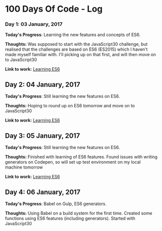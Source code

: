 # 100 Days Of Code - Log

### Day 1:  03 January, 2017 

**Today's Progress**: Learning the new features and concepts of ES6.

**Thoughts:** Was supposed to start with the JavaScript30 challenge, but realised that the challenges are based on ES6 (ES2015) which I haven't made myself familiar with. I'll picking up on that first, and will then move on to JavaScript30

**Link to work:** [Learning ES6](http://codepen.io/UgoHarry/pen/ygLBWw)

## Day 2:  04 January, 2017 

**Today's Progress**: Still learning the new features on ES6.

**Thoughts:** Hoping to round up on ES6 tomorrow and move on to JavaScript30

**Link to work:** [Learning ES6](http://codepen.io/UgoHarry/pen/ygLBWw)

## Day 3:  05 January, 2017 

**Today's Progress**: Still learning the new features on ES6.

**Thoughts:** Finished with learning of ES6 features. Found issues with writing generators on Codepen, so will set up test environment on my local machine tomorrow

**Link to work:** [Learning ES6](http://codepen.io/UgoHarry/pen/ygLBWw)

## Day 4:  06 January, 2017 

**Today's Progress**: Babel on Gulp, ES6 generators.

**Thoughts:** Using Babel on a build system for the first time. Created some functions using ES6 features (including generators). Started with JavaScript30 
